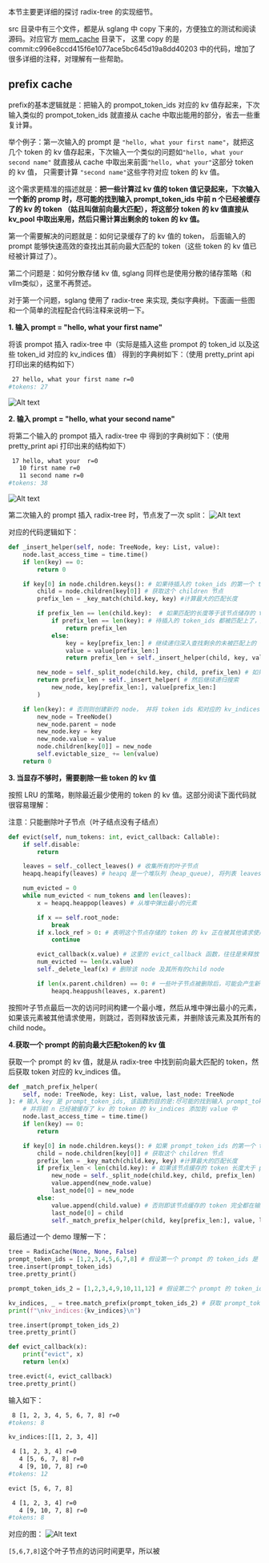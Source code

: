 本节主要更详细的探讨 radix-tree 的实现细节。

src 目录中有三个文件，都是从 sglang 中 copy 下来的，方便独立的测试和阅读源码。对应官方 [mem_cache](https://github.com/sgl-project/sglang/tree/main/python/sglang/srt/mem_cache) 目录下，
这里 copy 的是 commit:c996e8ccd415f6e1077ace5bc645d19a8dd40203 中的代码，增加了很多详细的注释，对理解有一些帮助。


## prefix cache

prefix的基本逻辑就是：把输入的 prompot_token_ids 对应的 kv 值存起来，下次输入类似的 prompot_token_ids 就直接从 cache 中取出能用的部分，省去一些重复计算。

举个例子：第一次输入的 prompt 是 `"hello, what your first name"`，就把这几个 token 的 kv 值存起来，下次输入一个类似的问题如`"hello, what your second name"` 就直接从 cache 中取出来前面`"hello, what your"`这部分 token 的 kv 值， 只需要计算 `"second name"`这些字符对应 token 的 kv 值。

这个需求更精准的描述就是：**把一些计算过 kv 值的 token 值记录起来，下次输入一个新的 promp 时，尽可能的找到输入 prompt_token_ids 中前 n 个已经被缓存了的 kv 的 token （姑且叫做前向最大匹配），将这部分 token 的 kv 值直接从 kv_pool 中取出来用，然后只需计算出剩余的 token 的 kv 值。**

第一个需要解决的问题就是：如何记录缓存了的 kv 值的 token， 后面输入的 prompt 能够快速高效的查找出其前向最大匹配的 token（这些 token 的 kv 值已经被计算过了）。

第二个问题是：如何分散存储 kv 值, sglang 同样也是使用分散的储存策略（和vllm类似），这里不再赘述。

对于第一个问题，sglang 使用了 radix-tree 来实现, 类似字典树。下面画一些图和一个简单的流程配合代码注释来说明一下。

**1. 输入 prompt = "hello, what your first name"**

将该 prompot 插入 radix-tree 中（实际是插入这些 prompot 的 token_id 以及这些 token_id 对应的 kv_indices 值）
得到的字典树如下：（使用 pretty_print api 打印出来的结构如下）
```bash
 27 hello, what your first name r=0
#tokens: 27
```
![Alt text](image.png)

**2. 输入 prompt = "hello, what your second name"**

将第二个输入的 prompot 插入 radix-tree 中
得到的字典树如下：（使用 pretty_print api 打印出来的结构如下）
```bash
 17 hello, what your  r=0
   10 first name r=0
   11 second name r=0
#tokens: 38
```
![Alt text](image-1.png)

第二次输入的 prompt 插入 radix-tree 时，节点发了一次 split：
![Alt text](image-2.png)

对应的代码逻辑如下：
```python
def _insert_helper(self, node: TreeNode, key: List, value):
    node.last_access_time = time.time()
    if len(key) == 0:
        return 0

    if key[0] in node.children.keys(): # 如果待插入的 token_ids 的第一个 token id 在某个 children 节点已经存在
        child = node.children[key[0]] # 获取这个 children 节点
        prefix_len = _key_match(child.key, key) #计算最大的匹配长度

        if prefix_len == len(child.key):  # 如果匹配的长度等于该节点储存的 token_id 长度，则说明该节点已经被完全匹配上，可以继续深入查找
            if prefix_len == len(key): # 待插入的 token_ids 都被匹配上了，则返回匹配的长度（查找结束）
                return prefix_len
            else:
                key = key[prefix_len:] # 继续递归深入查找剩余的未被匹配上的 token_ids
                value = value[prefix_len:]
                return prefix_len + self._insert_helper(child, key, value)

        new_node = self._split_node(child.key, child, prefix_len) # 如果匹配的长度小于该节点储存的 token_id 长度，把该节点 split 掉
        return prefix_len + self._insert_helper( # 然后继续递归搜索
            new_node, key[prefix_len:], value[prefix_len:]
        )

    if len(key): # 否则则创建新的 node， 并将 token ids 和对应的 kv_indices 信息存在到 children 的 key 和 value 中
        new_node = TreeNode()
        new_node.parent = node
        new_node.key = key
        new_node.value = value
        node.children[key[0]] = new_node
        self.evictable_size_ += len(value)
    return 0
```

**3. 当显存不够时，需要剔除一些 token 的 kv 值**

按照 LRU 的策略，剔除最近最少使用的 token 的 kv 值。这部分阅读下面代码就很容易理解：

注意：只能删除叶子节点（叶子结点没有子结点）
```python
def evict(self, num_tokens: int, evict_callback: Callable):
    if self.disable:
        return

    leaves = self._collect_leaves() # 收集所有的叶子节点
    heapq.heapify(leaves) # heapq 是一个堆队列（heap_queue), 将列表 leaves 转换为一个最小堆（就地操作）, node 中定义了 __lt__ 函数，即最后一次被访问时间越早的 node 在堆的上面

    num_evicted = 0
    while num_evicted < num_tokens and len(leaves):
        x = heapq.heappop(leaves) # 从堆中弹出最小的元素

        if x == self.root_node:
            break
        if x.lock_ref > 0: # 表明这个节点存储的 token 的 kv 正在被其他请求使用，不能删除，跳过
            continue

        evict_callback(x.value) # 这里的 evict_callback 函数，往往是来释放 kv_pool 中的 x.value（token_ids) 对应的 kv
        num_evicted += len(x.value)
        self._delete_leaf(x) # 删除该 node 及其所有的child node

        if len(x.parent.children) == 0: # 一些叶子节点被删除后，可能会产生新的叶子节点，收集这些新的叶子节点
            heapq.heappush(leaves, x.parent)
```
按照叶子节点最后一次的访问时间构建一个最小堆，然后从堆中弹出最小的元素，如果该元素被其他请求使用，则跳过，否则释放该元素，并删除该元素及其所有的 child node。

**4.获取一个 prompt 的前向最大匹配token的 kv 值**

获取一个 prompt 的 kv 值，就是从 radix-tree 中找到前向最大匹配的 token，然后获取 token 对应的 kv_indices 值。
```python
def _match_prefix_helper(
    self, node: TreeNode, key: List, value, last_node: TreeNode
): # 输入 key 是 prompt_token_ids, 该函数的目的是:尽可能的找到输入 prompt_token_ids 中前 n 个已经被缓存了的 kv 的 token （姑且叫做前向最大匹配），
    # 并将前 n 已经被缓存了 kv 的 token 的 kv_indices 添加到 value 中
    node.last_access_time = time.time()
    if len(key) == 0:
        return

    if key[0] in node.children.keys(): # 如果 prompt_token_ids 的第一个 token id 在某个 children 节点已经存在
        child = node.children[key[0]] # 获取这个 children 节点
        prefix_len = _key_match(child.key, key) #计算最大的匹配长度
        if prefix_len < len(child.key): # 如果该节点缓存的 token 长度大于 prompt_token_ids 的长度，则将这个节点进行 split，并返回新的节点
            new_node = self._split_node(child.key, child, prefix_len)
            value.append(new_node.value)
            last_node[0] = new_node
        else:
            value.append(child.value) # 否则即该节点缓存的 token 完全都在输入 prompt_token_ids 中
            last_node[0] = child
            self._match_prefix_helper(child, key[prefix_len:], value, last_node) # 递归继续找 prompt_token_ids 中剩下的部分（key[prefix_len:]）的 token 是否被缓存了 kv
```

最后通过一个 demo 理解一下：
```python
tree = RadixCache(None, None, False)
prompt_token_ids = [1,2,3,4,5,6,7,8] # 假设第一个 prompt 的 token_ids 是 [1,2,3,4,5,6,7,8]
tree.insert(prompt_token_ids)
tree.pretty_print()

prompt_token_ids_2 = [1,2,3,4,9,10,11,12] # 假设第二个 prompt 的 token_ids 是 [1,2,3,4,9,10,11,12]

kv_indices, _ = tree.match_prefix(prompt_token_ids_2) # 获取 prompt_token_ids_2 前向最大匹配的 kv_indices
print(f"\nkv_indices:{kv_indices}\n")

tree.insert(prompt_token_ids_2)
tree.pretty_print()

def evict_callback(x):
    print("evict", x)
    return len(x)

tree.evict(4, evict_callback)
tree.pretty_print()
```
输入如下：
```bash
 8 [1, 2, 3, 4, 5, 6, 7, 8] r=0
#tokens: 8

kv_indices:[[1, 2, 3, 4]]

 4 [1, 2, 3, 4] r=0
   4 [5, 6, 7, 8] r=0
   4 [9, 10, 7, 8] r=0
#tokens: 12

evict [5, 6, 7, 8]

 4 [1, 2, 3, 4] r=0
   4 [9, 10, 7, 8] r=0
#tokens: 8
```
对应的图：
![Alt text](image-3.png)

`[5,6,7,8]`这个叶子节点的访问时间更早，所以被